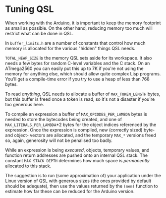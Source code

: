 Tuning QSL
==========

When working with the Arduino, it is important to keep the memory
footprint as small as possible.  On the other hand, reducing memory
too much will restrict what can be done in QSL.

In `buffer_limits.h` are a number of constants that control how much
memory is allocated for the various "hidden" things QSL needs.

`TOTAL_HEAP_SIZE` is the memory QSL sets aside for its workspace.
It also needs a few bytes for random C-level variables and the C stack.
On an ATmega2560 you can easily put this up to 7K if you're not using the
memory for anything else, which should allow quite complex Lisp programs.
You'll get a compile-time error if you try to use a heap of less than
768 bytes.

To read _anything_, QSL needs to allocate a buffer of
`MAX_TOKEN_LENGTH` bytes, but this buffer is freed once a token is
read, so it's not a disaster if you're too generous here.

To compile an expression a buffer of `MAX_OPCODES_PER_LAMBDA` bytes is
needed to store the bytecodes being created, and one of
`MAX_LITERALS_PER_LAMBDA`*2 bytes for the object indices referenced by
the expression.  Once the expression is compiled, new (correctly
sized) byte- and object- vectors are allocated, and the temporary
`MAX_*` versions freed so, again, generosity will not be penalised too
badly.

While an expression is being _executed_, objects, temporary values,
and function return addresses are pushed onto an internal QSL stack.
The constant `MAX_STACK_DEPTH` determines how much space is
*permanently* allocated to this stack.

The suggestion is to run (some approximation of) your application under
the Linux version of QSL with generous sizes (the ones provided by
default should be adequate), then use the values returned by the
`(mem)` function to estimate how far these can be reduced for the
Arduino version.
